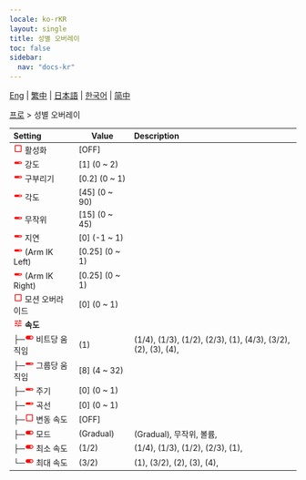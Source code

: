 ```yaml
---
locale: ko-rKR
layout: single
title: 성별 오버레이
toc: false
sidebar:
  nav: "docs-kr"
---
```

[Eng](/dancexr/menu/2025.4/actor/sex_overlay) | [繁中](/tw/dancexr/menu/2025.4/actor/sex_overlay) | [日本語](/jp/dancexr/menu/2025.4/actor/sex_overlay) | [한국어](/kr/dancexr/menu/2025.4/actor/sex_overlay) | [简中](/zh/dancexr/menu/2025.4/actor/sex_overlay)

[프로](../menu#프로) > 성별 오버레이



| Setting | Value | Description |
| :--- | --- | :--- |
| <img src="/images/icon/ic_check_off.png" alt="check off icon"/> 활성화</nobr>| [OFF] | 
| <img src="/images/icon/ic_slider.png" alt="slider icon"/> 강도</nobr>| [1] (0 ~ 2) | 
| <img src="/images/icon/ic_slider.png" alt="slider icon"/> 구부리기</nobr>| [0.2] (0 ~ 1) | 
| <img src="/images/icon/ic_slider.png" alt="slider icon"/> 각도</nobr>| [45] (0 ~ 90) | 
| <img src="/images/icon/ic_slider.png" alt="slider icon"/> 무작위</nobr>| [15] (0 ~ 45) | 
| <img src="/images/icon/ic_slider.png" alt="slider icon"/> 지연</nobr>| [0] (-1 ~ 1) | 
| <img src="/images/icon/ic_slider.png" alt="slider icon"/> (Arm IK Left)</nobr>| [0.25] (0 ~ 1) | 
| <img src="/images/icon/ic_slider.png" alt="slider icon"/> (Arm IK Right)</nobr>| [0.25] (0 ~ 1) | 
| <img src="/images/icon/ic_check_off.png" alt="check off icon"/> 모션 오버라이드</nobr>| [0] (0 ~ 1) | 
| <img src="/images/icon/ic_tune.png" alt="tune icon"/> <b>속도</b></nobr>| | 
| ├─<img src="/images/icon/ic_toggle_on.png" alt="toggle on icon"/> 비트당 움직임</nobr>| (1) | (1/4), (1/3), (1/2), (2/3), (1), (4/3), (3/2), (2), (3), (4), 
| ├─<img src="/images/icon/ic_slider.png" alt="slider icon"/> 그룹당 움직임</nobr>| [8] (4 ~ 32) | 
| ├─<img src="/images/icon/ic_slider.png" alt="slider icon"/> 주기</nobr>| [0] (0 ~ 1) | 
| ├─<img src="/images/icon/ic_slider.png" alt="slider icon"/> 곡선</nobr>| [0] (0 ~ 1) | 
| ├─<img src="/images/icon/ic_check_off.png" alt="check off icon"/> 변동 속도</nobr>| [OFF] | 
| ├─<img src="/images/icon/ic_toggle_on.png" alt="toggle on icon"/> 모드</nobr>| (Gradual) | (Gradual), 무작위, 볼륨, 
| ├─<img src="/images/icon/ic_toggle_on.png" alt="toggle on icon"/> 최소 속도</nobr>| (1/2) | (1/4), (1/3), (1/2), (2/3), (1), 
| └─<img src="/images/icon/ic_toggle_on.png" alt="toggle on icon"/> 최대 속도</nobr>| (3/2) | (1), (3/2), (2), (3), (4), 
